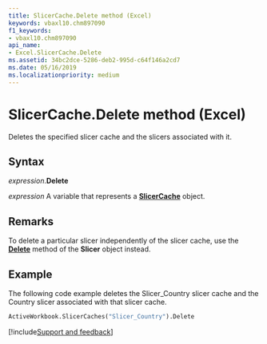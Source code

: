 ```yaml
---
title: SlicerCache.Delete method (Excel)
keywords: vbaxl10.chm897090
f1_keywords:
- vbaxl10.chm897090
api_name:
- Excel.SlicerCache.Delete
ms.assetid: 34bc2dce-5286-deb2-995d-c64f146a2cd7
ms.date: 05/16/2019
ms.localizationpriority: medium
---
```



# SlicerCache.Delete method (Excel)

Deletes the specified slicer cache and the slicers associated with it.


## Syntax

_expression_.**Delete**

_expression_ A variable that represents a **[SlicerCache](Excel.SlicerCache.md)** object.


## Remarks

To delete a particular slicer independently of the slicer cache, use the **[Delete](Excel.Slicer.Delete.md)** method of the **Slicer** object instead.


## Example

The following code example deletes the Slicer_Country slicer cache and the Country slicer associated with that slicer cache.

```vb
ActiveWorkbook.SlicerCaches("Slicer_Country").Delete
```




[!include[Support and feedback](~/includes/feedback-boilerplate.md)]